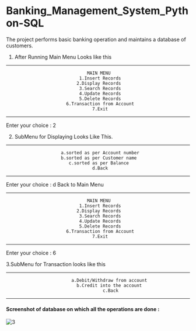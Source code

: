 # Banking_Management_System_Python-SQL

The project performs basic banking operation and maintains a database of customers.

1. After Running Main Menu Looks like this 


*************************************************************************************
                                   MAIN MENU                                                                                                
                                1.Insert Records                                                                                            
                               2.Display Records                                                                                            
                                3.Search Records                                                                                            
                                4.Update Records                                                                                            
                                5.Delete Records                                                                                            
                           6.Transaction from Account                                                                                       
                                     7.Exit                                                                                                 
**************************************************************************************
Enter your choice : 2

2. SubMenu for Displaying Looks Like This.

**************************************************************************************
                         a.sorted as per Account number                                                                                     
                         b.sorted as per Customer name                                                                                      
                            c.sorted as per Balance                                                                                         
                                     d.Back     
                                     
                                     
***************************************************************************************
Enter your choice : d
Back to Main Menu

***************************************************************************************
                                   MAIN MENU                                                                                                
                                1.Insert Records                                                                                            
                               2.Display Records                                                                                            
                                3.Search Records                                                                                            
                                4.Update Records                                                                                            
                                5.Delete Records                                                                                            
                           6.Transaction from Account                                                                                       
                                     7.Exit                                                                                                 
****************************************************************************************
Enter your choice : 6

3.SubMenu for Transaction looks like this

*****************************************************************************************
                             a.Debit/Withdraw from account                                                                                      
                               b.Credit into the account                                                                                        
                                         c.Back      
                                                                                                 
*****************************************************************************************

#### Screenshot of database on which all the operations are done :

![3](https://user-images.githubusercontent.com/66326444/111866798-03654400-8996-11eb-8b5c-ff936f24f3e4.JPG)
